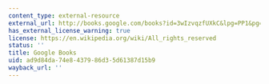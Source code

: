 ```yaml
---
content_type: external-resource
external_url: http://books.google.com/books?id=3wIzvqzfUXkC&lpg=PP1&pg=PA57#v=onepage&q&f=false
has_external_license_warning: true
license: https://en.wikipedia.org/wiki/All_rights_reserved
status: ''
title: Google Books
uid: ad9d84da-74e8-4379-86d3-5d61387d15b9
wayback_url: ''
---
```

